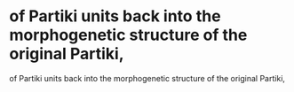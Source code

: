 # of Partiki units back into the morphogenetic structure of the original Partiki,

of Partiki units back into the morphogenetic structure of the original Partiki,